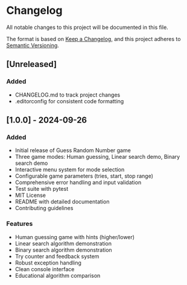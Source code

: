 # Changelog

All notable changes to this project will be documented in this file.

The format is based on [Keep a Changelog](https://keepachangelog.com/en/1.0.0/),
and this project adheres to [Semantic Versioning](https://semver.org/spec/v2.0.0.html).

## [Unreleased]

### Added
- CHANGELOG.md to track project changes
- .editorconfig for consistent code formatting

## [1.0.0] - 2024-09-26

### Added
- Initial release of Guess Random Number game
- Three game modes: Human guessing, Linear search demo, Binary search demo
- Interactive menu system for mode selection
- Configurable game parameters (tries, start, stop range)
- Comprehensive error handling and input validation
- Test suite with pytest
- MIT License
- README with detailed documentation
- Contributing guidelines

### Features
- Human guessing game with hints (higher/lower)
- Linear search algorithm demonstration
- Binary search algorithm demonstration
- Try counter and feedback system
- Robust exception handling
- Clean console interface
- Educational algorithm comparison
